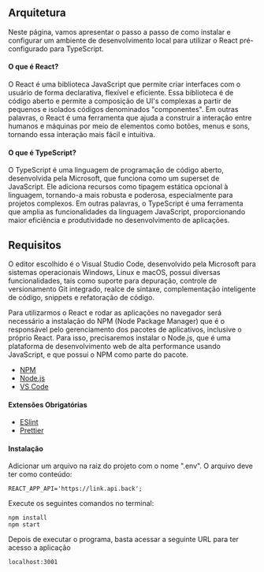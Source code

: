 ## Arquitetura

Neste página, vamos apresentar o passo a passo de como instalar e configurar um ambiente de desenvolvimento local para utilizar o React pré-configurado para TypeScript.

#### O que é React?

O React é uma biblioteca JavaScript que permite criar interfaces com o usuário de forma declarativa, flexível e eficiente. Essa biblioteca é de código aberto e permite a composição de UI's complexas a partir de pequenos e isolados códigos denominados "componentes". Em outras palavras, o React é uma ferramenta que ajuda a construir a interação entre humanos e máquinas por meio de elementos como botões, menus e sons, tornando essa interação mais fácil e intuitiva.

#### O que é TypeScript?

O TypeScript é uma linguagem de programação de código aberto, desenvolvida pela Microsoft, que funciona como um superset de JavaScript. Ele adiciona recursos como tipagem estática opcional à linguagem, tornando-a mais robusta e poderosa, especialmente para projetos complexos. Em outras palavras, o TypeScript é uma ferramenta que amplia as funcionalidades da linguagem JavaScript, proporcionando maior eficiência e produtividade no desenvolvimento de aplicações.

## Requisitos

O editor escolhido é o Visual Studio Code, desenvolvido pela Microsoft para sistemas operacionais Windows, Linux e macOS, possui diversas funcionalidades, tais como suporte para depuração, controle de versionamento Git integrado, realce de sintaxe, complementação inteligente de código, snippets e refatoração de código.

Para utilizarmos o React e rodar as aplicações no navegador será necessário a instalação do NPM (Node Package Manager) que é o responsável pelo gerenciamento dos pacotes de aplicativos, inclusive o próprio React. Para isso, precisaremos instalar o Node.js, que é uma plataforma de desenvolvimento web de alta performance usando JavaScript, e que possuí o NPM como parte do pacote.

* [NPM ](https://docs.npmjs.com/downloading-and-installing-node-js-and-npm)
* [Node.js](https://nodejs.org/en)
* [VS Code](https://code.visualstudio.com/download)

#### Extensões Obrigatórias

* [ESlint](https://marketplace.visualstudio.com/items?itemName=dbaeumer.vscode-eslint)
* [Prettier](https://marketplace.visualstudio.com/items?itemName=esbenp.prettier-vscode)

#### Instalação

Adicionar um arquivo na raiz do projeto com o nome ".env".
O arquivo deve ter como conteúdo:
```
REACT_APP_API='https://link.api.back'; 
```

Execute os seguintes comandos no terminal:
```
npm install
npm start

```

Depois de executar o programa, basta acessar a seguinte URL para ter acesso a aplicação
```
localhost:3001
